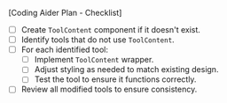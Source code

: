 [Coding Aider Plan - Checklist]

- [ ] Create `ToolContent` component if it doesn't exist.
- [ ] Identify tools that do not use `ToolContent`.
- [ ] For each identified tool:
  - [ ]  Implement `ToolContent` wrapper.
  - [ ]  Adjust styling as needed to match existing design.
  - [ ]  Test the tool to ensure it functions correctly.
- [ ] Review all modified tools to ensure consistency.
